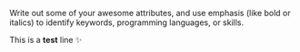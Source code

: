 Write out some of your awesome attributes, and use emphasis (like bold or italics) to identify keywords, programming languages, or skills. 

This is a **test** line :sparkles: 
